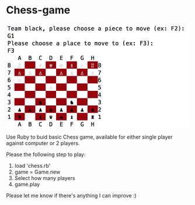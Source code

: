 # Chess-game
<img src="./Screen Shot 2015-06-24 at 11.40.44 PM.png">

Use Ruby to buid basic Chess game, available for either single player against computer or 2 players.

Please the following step to play: 
1. load 'chess.rb'
2. game = Game.new
3. Select how many players
4. game.play

Please let me know if there's anything I can improve :)
